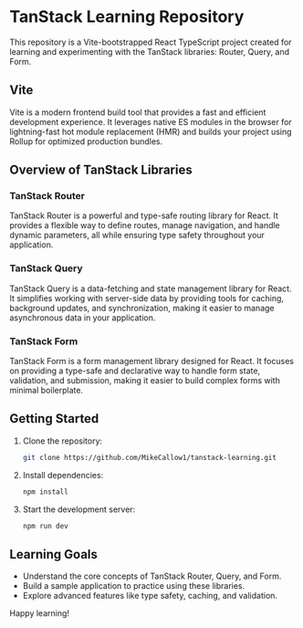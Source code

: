 # TanStack Learning Repository

This repository is a Vite-bootstrapped React TypeScript project created for learning and experimenting with the TanStack libraries: Router, Query, and Form.

## Vite
Vite is a modern frontend build tool that provides a fast and efficient development experience. It leverages native ES modules in the browser for lightning-fast hot module replacement (HMR) and builds your project using Rollup for optimized production bundles.

## Overview of TanStack Libraries

### TanStack Router
TanStack Router is a powerful and type-safe routing library for React. It provides a flexible way to define routes, manage navigation, and handle dynamic parameters, all while ensuring type safety throughout your application.

### TanStack Query
TanStack Query is a data-fetching and state management library for React. It simplifies working with server-side data by providing tools for caching, background updates, and synchronization, making it easier to manage asynchronous data in your application.

### TanStack Form
TanStack Form is a form management library designed for React. It focuses on providing a type-safe and declarative way to handle form state, validation, and submission, making it easier to build complex forms with minimal boilerplate.

## Getting Started

1. Clone the repository:
   ```bash
   git clone https://github.com/MikeCallow1/tanstack-learning.git
   ```
2. Install dependencies:
   ```bash
   npm install
   ```
3. Start the development server:
   ```bash
   npm run dev
   ```

## Learning Goals

- Understand the core concepts of TanStack Router, Query, and Form.
- Build a sample application to practice using these libraries.
- Explore advanced features like type safety, caching, and validation.

Happy learning!
